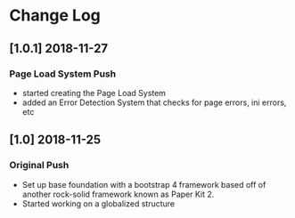 # Change Log

## [1.0.1] 2018-11-27
### Page Load System Push
 - started creating the Page Load System
 - added an Error Detection System that checks for page errors, ini errors, etc

## [1.0] 2018-11-25
### Original Push
 - Set up base foundation with a bootstrap 4 framework based off of another rock-solid framework
   known as Paper Kit 2.
 - Started working on a globalized structure
